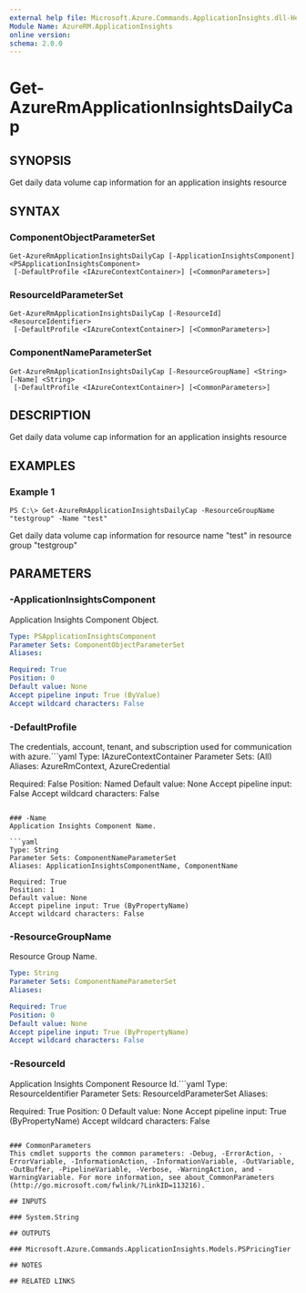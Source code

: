 ```yaml
---
external help file: Microsoft.Azure.Commands.ApplicationInsights.dll-Help.xml
Module Name: AzureRM.ApplicationInsights
online version: 
schema: 2.0.0
---
```


# Get-AzureRmApplicationInsightsDailyCap

## SYNOPSIS
Get daily data volume cap information for an application insights resource

## SYNTAX

### ComponentObjectParameterSet
```
Get-AzureRmApplicationInsightsDailyCap [-ApplicationInsightsComponent] <PSApplicationInsightsComponent>
 [-DefaultProfile <IAzureContextContainer>] [<CommonParameters>]
```

### ResourceIdParameterSet
```
Get-AzureRmApplicationInsightsDailyCap [-ResourceId] <ResourceIdentifier>
 [-DefaultProfile <IAzureContextContainer>] [<CommonParameters>]
```

### ComponentNameParameterSet
```
Get-AzureRmApplicationInsightsDailyCap [-ResourceGroupName] <String> [-Name] <String>
 [-DefaultProfile <IAzureContextContainer>] [<CommonParameters>]
```

## DESCRIPTION
Get daily data volume cap information for an application insights resource

## EXAMPLES

### Example 1
```
PS C:\> Get-AzureRmApplicationInsightsDailyCap -ResourceGroupName "testgroup" -Name "test"
```

Get daily data volume cap information for resource name "test" in resource group "testgroup"

## PARAMETERS

### -ApplicationInsightsComponent
Application Insights Component Object.

```yaml
Type: PSApplicationInsightsComponent
Parameter Sets: ComponentObjectParameterSet
Aliases: 

Required: True
Position: 0
Default value: None
Accept pipeline input: True (ByValue)
Accept wildcard characters: False
```

### -DefaultProfile
The credentials, account, tenant, and subscription used for communication with azure.```yaml
Type: IAzureContextContainer
Parameter Sets: (All)
Aliases: AzureRmContext, AzureCredential

Required: False
Position: Named
Default value: None
Accept pipeline input: False
Accept wildcard characters: False
```

### -Name
Application Insights Component Name.

```yaml
Type: String
Parameter Sets: ComponentNameParameterSet
Aliases: ApplicationInsightsComponentName, ComponentName

Required: True
Position: 1
Default value: None
Accept pipeline input: True (ByPropertyName)
Accept wildcard characters: False
```

### -ResourceGroupName
Resource Group Name.

```yaml
Type: String
Parameter Sets: ComponentNameParameterSet
Aliases: 

Required: True
Position: 0
Default value: None
Accept pipeline input: True (ByPropertyName)
Accept wildcard characters: False
```

### -ResourceId
Application Insights Component Resource Id.```yaml
Type: ResourceIdentifier
Parameter Sets: ResourceIdParameterSet
Aliases: 

Required: True
Position: 0
Default value: None
Accept pipeline input: True (ByPropertyName)
Accept wildcard characters: False
```

### CommonParameters
This cmdlet supports the common parameters: -Debug, -ErrorAction, -ErrorVariable, -InformationAction, -InformationVariable, -OutVariable, -OutBuffer, -PipelineVariable, -Verbose, -WarningAction, and -WarningVariable. For more information, see about_CommonParameters (http://go.microsoft.com/fwlink/?LinkID=113216).

## INPUTS

### System.String

## OUTPUTS

### Microsoft.Azure.Commands.ApplicationInsights.Models.PSPricingTier

## NOTES

## RELATED LINKS

